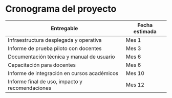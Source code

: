 # Cronograma del proyecto

| Entregable | Fecha estimada |
|------------|----------------|
| Infraestructura desplegada y operativa | Mes 1 |
| Informe de prueba piloto con docentes | Mes 3 |
| Documentación técnica y manual de usuario | Mes 6 |
| Capacitación para docentes | Mes 6 |
| Informe de integración en cursos académicos | Mes 10 |
| Informe final de uso, impacto y recomendaciones | Mes 12 |
